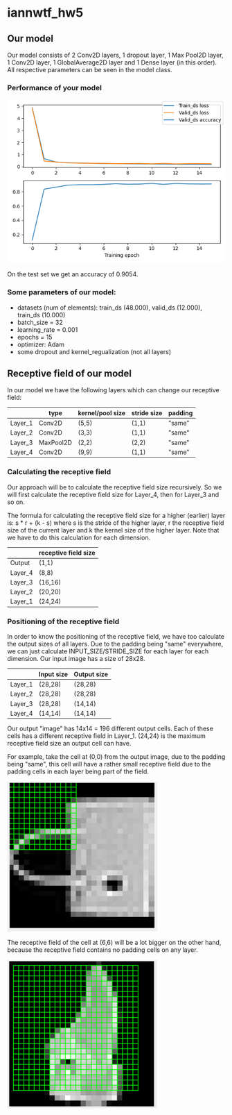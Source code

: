# iannwtf_hw5

## Our model

Our model consists of 2 Conv2D layers, 1 dropout layer, 
1 Max Pool2D layer, 1 Conv2D layer, 1 GlobalAverage2D layer and
1 Dense layer (in this order). All respective parameters
can be seen in the model class. 

### Performance of your model

![performance](./img/Figure_1.png)

On the test set we get an accuracy of 0.9054.

### Some parameters of our model:
- datasets (num of elements): train_ds (48.000), valid_ds (12.000), train_ds (10.000) 
- batch_size = 32  
- learning_rate = 0.001
- epochs = 15 
- optimizer: Adam
- some dropout and kernel_regualization (not all layers)

## Receptive field of our model
In our model we have the following layers which can change our receptive field:

|         |   type    | kernel/pool size | stride size | padding |
|---------|-----------|------------------|-------------|---------|
| Layer_1 |  Conv2D   |       (5,5)      |    (1,1)    | "same"  |
| Layer_2 |  Conv2D   |       (3,3)      |    (1,1)    | "same"  |
| Layer_3 | MaxPool2D |       (2,2)      |    (2,2)    | "same"  |
| Layer_4 |  Conv2D   |       (9,9)      |    (1,1)    | "same"   |

### Calculating the receptive field
Our approach will be to calculate the receptive field size recursively.
So we will first calculate the receptive field size for Layer_4, then
for Layer_3 and so on.

The formula for calculating the receptive field size for a higher (earlier)
layer is: s * r + (k - s) where s is the stride of the higher layer, r the receptive field size 
of the current layer and k the kernel size of the higher layer. Note that we have to do this calculation for
each dimension.

|         | receptive field size | 
|---------|----------------------|
| Output  |        (1,1)         |
| Layer_4 |        (8,8)         |
| Layer_3 |        (16,16)       |
| Layer_2 |        (20,20)       |
| Layer_1 |        (24,24)       |

### Positioning of the receptive field

In order to know the positioning of the receptive field, we have too
calculate the output sizes of all layers. Due to the padding being "same" everywhere, 
we can just calculate INPUT_SIZE/STRIDE_SIZE for each layer for each dimension.
Our input image has a size of 28x28. 

|         | Input size| Output size |
|---------|-----------|-------------|
| Layer_1 |  (28,28)  |   (28,28)   |
| Layer_2 |  (28,28)  |   (28,28)   |
| Layer_3 |  (28,28)  |   (14,14)   |
| Layer_4 |  (14,14)  |   (14,14)   |

Our output "image" has 14x14 = 196 different output cells.
Each of these cells has a different receptive field in Layer_1. 
(24,24) is the maximum receptive field size an output cell can have. 

For example, take the cell at (0,0) from the output image, due to the
padding being "same", this cell will have a rather small receptive field
due to the padding cells in each layer being part of the field.

![at (0,0)](./img/r_field(0,0).PNG)

The receptive field of the cell at (6,6) will be a lot bigger on the other
hand, because the receptive field contains no padding cells on any layer.

![at (6,6)](./img/r_field(6,6).PNG)
